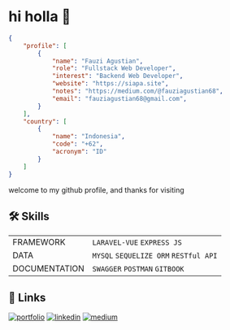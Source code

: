 
# hi holla 👋


```json
{ 
    "profile": [
        { 
            "name": "Fauzi Agustian",
            "role": "Fullstack Web Developer",
            "interest": "Backend Web Developer",
            "website": "https://siapa.site",
            "notes": "https://medium.com/@fauziagustian68",
            "email": "fauziagustian68@gmail.com",
        }
    ],
    "country": [
        { 
            "name": "Indonesia", 
            "code": "+62", 
            "acronym": "ID" 
        }
    ]
}
```

welcome to my github profile, and thanks for visiting



## 🛠 Skills

|                                                                                                                                        |  |
|---------------------------------------------------------------------------------------------------------------------------------------------|------|
| FRAMEWORK | `LARAVEL-VUE` `EXPRESS JS` |
| DATA | `MYSQL`  `SEQUELIZE ORM` `RESTful API` |
| DOCUMENTATION | `SWAGGER` `POSTMAN` `GITBOOK` |



## 🔗 Links
[![portfolio](https://img.shields.io/badge/my_portfolio-b0d?style=for-the-badge&logo=ko-fi&logoColor=white)](https://fauziweb.site/)
[![linkedin](https://img.shields.io/badge/linkedin-0A66C2?style=for-the-badge&logo=linkedin&logoColor=white)](https://www.linkedin.com/in/fauziagustiann/)
[![medium](https://img.shields.io/badge/On%20Medium-133337?style=for-the-badge&logo=medium&logoColor=whit)](https://medium.com/@fauziagustian68)

